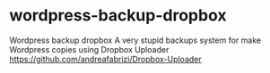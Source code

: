 wordpress-backup-dropbox
========================

Wordpress backup dropbox
A very stupid backups system for make Wordpress copies using Dropbox Uploader https://github.com/andreafabrizi/Dropbox-Uploader
